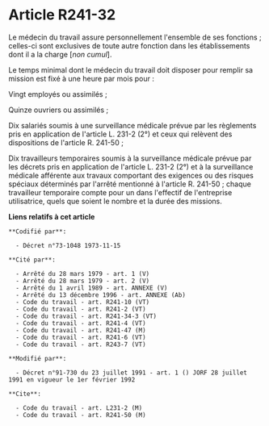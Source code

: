 # Article R241-32

Le médecin du travail assure personnellement l'ensemble de ses fonctions ; celles-ci sont exclusives de toute autre fonction
dans les établissements dont il a la charge [*non cumul*].

Le temps minimal dont le médecin du travail doit disposer pour remplir sa mission est fixé à une heure par mois pour :

Vingt employés ou assimilés ;

Quinze ouvriers ou assimilés ;

Dix salariés soumis à une surveillance médicale prévue par les règlements pris en application de l'article L. 231-2 (2°) et
ceux qui relèvent des dispositions de l'article R. 241-50 ;

Dix travailleurs temporaires soumis à la surveillance médicale prévue par les décrets pris en application de l'article L.
231-2 (2°) et à la surveillance médicale afférente aux travaux comportant des exigences ou des risques spéciaux déterminés
par l'arrêté mentionné à l'article R. 241-50 ; chaque travailleur temporaire compte pour un dans l'effectif de l'entreprise
utilisatrice, quels que soient le nombre et la durée des missions.

**Liens relatifs à cet article**

	**Codifié par**:

	  - Décret n°73-1048 1973-11-15

	**Cité par**:

	  - Arrêté du 28 mars 1979 - art. 1 (V)
	  - Arrêté du 28 mars 1979 - art. 2 (V)
	  - Arrêté du 1 avril 1989 - art. ANNEXE (V)
	  - Arrêté du 13 décembre 1996 - art. ANNEXE (Ab)
	  - Code du travail - art. R241-10 (VT)
	  - Code du travail - art. R241-2 (VT)
	  - Code du travail - art. R241-34-3 (VT)
	  - Code du travail - art. R241-4 (VT)
	  - Code du travail - art. R241-47 (M)
	  - Code du travail - art. R241-6 (VT)
	  - Code du travail - art. R243-7 (VT)

	**Modifié par**:

	  - Décret n°91-730 du 23 juillet 1991 - art. 1 () JORF 28 juillet 1991 en vigueur le 1er février 1992

	**Cite**:

	  - Code du travail - art. L231-2 (M)
	  - Code du travail - art. R241-50 (M)
